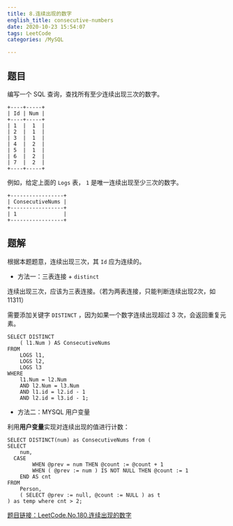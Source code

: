 ```yaml
---
title: 8.连续出现的数字
english_title: consecutive-numbers
date: 2020-10-23 15:54:07
tags: LeetCode
categories: /MySQL

---
```


## 题目

编写一个 SQL 查询，查找所有至少连续出现三次的数字。

```
+----+-----+
| Id | Num |
+----+-----+
| 1  |  1  |
| 2  |  1  |
| 3  |  1  |
| 4  |  2  |
| 5  |  1  |
| 6  |  2  |
| 7  |  2  |
+----+-----+
```

例如，给定上面的 `Logs` 表， `1` 是唯一连续出现至少三次的数字。

```
+-----------------+
| ConsecutiveNums |
+-----------------+
| 1               |
+-----------------+
```

## 题解

根据本题题意，连续出现三次，其 `Id` 应为连续的。

* 方法一：三表连接 + `distinct`

连续出现三次，应该为三表连接。（若为两表连接，只能判断连续出现2次，如 11311）

需要添加关键字 `DISTINCT` ，因为如果一个数字连续出现超过 3 次，会返回重复元素。

```mysql
SELECT DISTINCT
	( l1.Num ) AS ConsecutiveNums 
FROM
	LOGS l1,
	LOGS l2,
	LOGS l3 
WHERE
	l1.Num = l2.Num 
	AND l2.Num = l3.Num 
	AND l1.id = l2.id - 1 
	AND l2.id = l3.id - 1;
```

* 方法二：MYSQL 用户变量

利用**用户变量**实现对连续出现的值进行计数：

```mysql
SELECT DISTINCT(num) as ConsecutiveNums from (
SELECT
	num,
  CASE
		WHEN @prev = num THEN @count := @count + 1 
		WHEN ( @prev := num ) IS NOT NULL THEN @count := 1 
	END AS cnt 
FROM
	Person,
	( SELECT @prev := null, @count := NULL ) as t
) as temp where cnt > 2;
```

[题目链接：LeetCode.No.180.连续出现的数字](https://leetcode-cn.com/problems/consecutive-numbers/)

